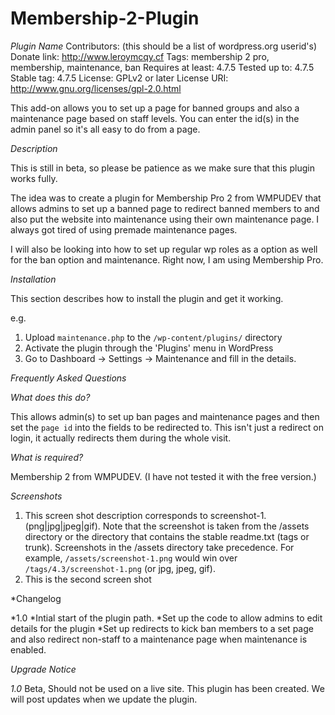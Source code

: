 # Membership-2-Plugin

*Plugin Name*
Contributors: (this should be a list of wordpress.org userid's)
Donate link: http://www.leroymcqy.cf
Tags: membership 2 pro, membership, maintenance, ban
Requires at least: 4.7.5
Tested up to: 4.7.5
Stable tag: 4.7.5
License: GPLv2 or later
License URI: http://www.gnu.org/licenses/gpl-2.0.html

This add-on allows you to set up a page for banned groups and also a maintenance page based on staff levels. You can enter the id(s) in the admin panel so it's all easy to do from a page. 

*Description*

This is still in beta, so please be patience as we make sure that this plugin works fully.

The idea was to create a plugin for Membership Pro 2 from WMPUDEV that allows admins to set up a banned page to redirect banned members to and also put the website into maintenance using their own maintenance page. I always got tired of using premade maintenance pages. 

I will also be looking into how to set up regular wp roles as a option as well for the ban option and maintenance. Right now, I am using Membership Pro.

*Installation*

This section describes how to install the plugin and get it working.

e.g.

1. Upload `maintenance.php` to the `/wp-content/plugins/` directory
1. Activate the plugin through the 'Plugins' menu in WordPress
1. Go to Dashboard -> Settings -> Maintenance and fill in the details.

*Frequently Asked Questions*

*What does this do?*

This allows admin(s) to set up ban pages and maintenance pages and then set the `page id` into the fields to be redirected to. This isn't just a redirect on login, it actually redirects them during the whole visit. 

*What is required?*

Membership 2 from WMPUDEV. (I have not tested it with the free version.)

*Screenshots*

1. This screen shot description corresponds to screenshot-1.(png|jpg|jpeg|gif). Note that the screenshot is taken from
the /assets directory or the directory that contains the stable readme.txt (tags or trunk). Screenshots in the /assets
directory take precedence. For example, `/assets/screenshot-1.png` would win over `/tags/4.3/screenshot-1.png`
(or jpg, jpeg, gif).
2. This is the second screen shot

*Changelog

*1.0
*Intial start of the plugin path.
*Set up the code to allow admins to edit details for the plugin
*Set up redirects to kick ban members to a set page and also redirect non-staff to a maintenance page when maintenance is enabled.



*Upgrade Notice*

*1.0*
Beta, Should not be used on a live site. This plugin has been created. We will post updates when we update the plugin.
